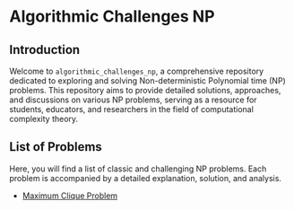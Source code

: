 # Algorithmic Challenges NP

## Introduction

Welcome to `algorithmic_challenges_np`, a comprehensive repository dedicated to exploring and solving Non-deterministic Polynomial time (NP) problems. This repository aims to provide detailed solutions, approaches, and discussions on various NP problems, serving as a resource for students, educators, and researchers in the field of computational complexity theory.

## List of Problems

Here, you will find a list of classic and challenging NP problems. Each problem is accompanied by a detailed explanation, solution, and analysis.

- [Maximum Clique Problem](/maximum_clique_problem)
